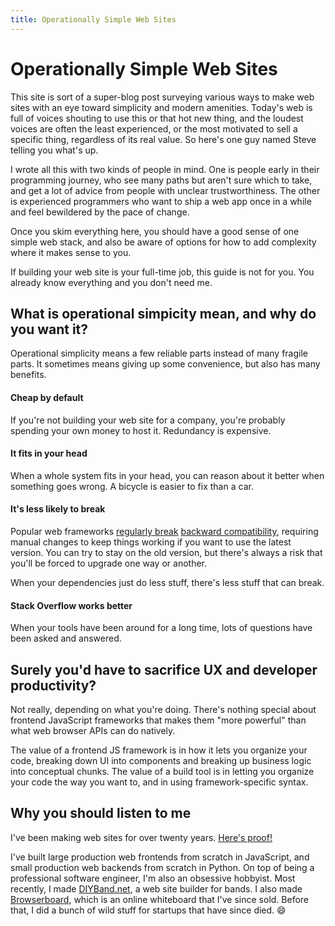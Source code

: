 ```yaml
---
title: Operationally Simple Web Sites
---
```


# Operationally Simple Web Sites

This site is sort of a super-blog post surveying various ways to make web sites with an eye toward simplicity and modern amenities. Today's web is full of voices shouting to use this or that hot new thing, and the loudest voices are often the least experienced, or the most motivated to sell a specific thing, regardless of its real value. So here's one guy named Steve telling you what's up.

I wrote all this with two kinds of people in mind. One is people early in their programming journey, who see many paths but aren't sure which to take, and get a lot of advice from people with unclear trustworthiness. The other is experienced programmers who want to ship a web app once in a while and feel bewildered by the pace of change.

Once you skim everything here, you should have a good sense of one simple web stack, and also be aware of options for how to add complexity where it makes sense to you.

If building your web site is your full-time job, this guide is not for you. You already know everything and you don't need me.

## What is operational simpicity mean, and why do you want it?

Operational simplicity means a few reliable parts instead of many fragile parts. It sometimes means giving up some convenience, but also has many benefits.

#### Cheap by default

If you're not building your web site for a company, you're probably spending your own money to host it. Redundancy is expensive.

#### It fits in your head

When a whole system fits in your head, you can reason about it better when something goes wrong. A bicycle is easier to fix than a car.

#### It's less likely to break

Popular web frameworks [regularly break](https://github.com/facebook/react/blob/main/CHANGELOG.md#breaking-changes) [backward compatibility](https://v3-migration.vuejs.org/breaking-changes/), requiring manual changes to keep things working if you want to use the latest version. You can try to stay on the old version, but there's always a risk that you'll be forced to upgrade one way or another.

When your dependencies just do less stuff, there's less stuff that can break.

#### Stack Overflow works better

When your tools have been around for a long time, lots of questions have been asked and answered.

## Surely you'd have to sacrifice UX and developer productivity?

Not really, depending on what you're doing. There's nothing special about frontend JavaScript frameworks that makes them "more powerful" than what web browser APIs can do natively.

The value of a frontend JS framework is in how it lets you organize your code, breaking down UI into components and breaking up business logic into conceptual chunks. The value of a build tool is in letting you organize your code the way you want to, and in using framework-specific syntax.

## Why you should listen to me

I've been making web sites for over twenty years. [Here's proof!](https://imaciscool.neocities.org/)

I've built large production web frontends from scratch in JavaScript, and small production web backends from scratch in Python. On top of being a professional software engineer, I'm also an obsessive hobbyist. Most recently, I made [DIYBand.net](https://diyband.net), a web site builder for bands. I also made [Browserboard](https://browserboard.com), which is an online whiteboard that I've since sold. Before that, I did a bunch of wild stuff for startups that have since died. :smile:
